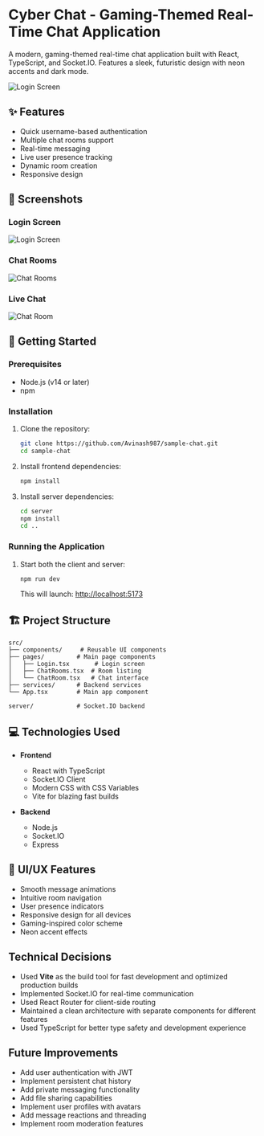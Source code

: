 # Cyber Chat - Gaming-Themed Real-Time Chat Application

A modern, gaming-themed real-time chat application built with React, TypeScript, and Socket.IO. Features a sleek, futuristic design with neon accents and dark mode.

![Login Screen](screenshots/login.png)

## ✨ Features

- Quick username-based authentication
- Multiple chat rooms support
- Real-time messaging
- Live user presence tracking
- Dynamic room creation
- Responsive design

## 🎯 Screenshots

### Login Screen

![Login Screen](screenshots/login.png)

### Chat Rooms

![Chat Rooms](screenshots/rooms.png)

### Live Chat

![Chat Room](screenshots/chat.png)

## 🚀 Getting Started

### Prerequisites

- Node.js (v14 or later)
- npm

### Installation

1. Clone the repository:

   ```bash
   git clone https://github.com/Avinash987/sample-chat.git
   cd sample-chat
   ```

2. Install frontend dependencies:

   ```bash
   npm install
   ```

3. Install server dependencies:
   ```bash
   cd server
   npm install
   cd ..
   ```

### Running the Application

1. Start both the client and server:
   ```bash
   npm run dev
   ```
   This will launch: [http://localhost:5173](http://localhost:5173)

## 🏗 Project Structure

```
src/
├── components/     # Reusable UI components
├── pages/         # Main page components
│   ├── Login.tsx       # Login screen
│   ├── ChatRooms.tsx  # Room listing
│   └── ChatRoom.tsx   # Chat interface
├── services/      # Backend services
└── App.tsx        # Main app component

server/            # Socket.IO backend
```

## 💻 Technologies Used

- **Frontend**

  - React with TypeScript
  - Socket.IO Client
  - Modern CSS with CSS Variables
  - Vite for blazing fast builds

- **Backend**
  - Node.js
  - Socket.IO
  - Express

## 🎨 UI/UX Features

- Smooth message animations
- Intuitive room navigation
- User presence indicators
- Responsive design for all devices
- Gaming-inspired color scheme
- Neon accent effects

## Technical Decisions

- Used **Vite** as the build tool for fast development and optimized production builds
- Implemented Socket.IO for real-time communication
- Used React Router for client-side routing
- Maintained a clean architecture with separate components for different features
- Used TypeScript for better type safety and development experience

## Future Improvements

- Add user authentication with JWT
- Implement persistent chat history
- Add private messaging functionality
- Add file sharing capabilities
- Implement user profiles with avatars
- Add message reactions and threading
- Implement room moderation features
